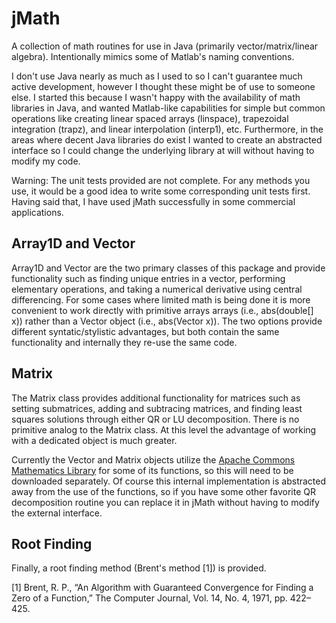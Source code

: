 jMath
=====

A collection of math routines for use in Java (primarily vector/matrix/linear algebra).  Intentionally mimics some of Matlab's naming conventions.

I don't use Java nearly as much as I used to so I can't guarantee much active development, however I thought these might be of use to someone else.  I started this because I wasn't happy with the availability of math libraries in Java, and wanted Matlab-like capabilities for simple but common operations like creating linear spaced arrays (linspace), trapezoidal integration (trapz), and linear interpolation (interp1), etc.  Furthermore, in the areas where decent Java libraries do exist I wanted to create an abstracted interface so I could change the underlying library at will without having to modify my code.

Warning: The unit tests provided are not complete.  For any methods you use, it would be a good idea to write some corresponding unit tests first.  Having said that, I have used jMath successfully in some commercial applications.

Array1D and Vector
------------------

Array1D and Vector are the two primary classes of this package and provide functionality such as finding unique entries in a vector, performing elementary operations, and taking a numerical derivative using central differencing.  For some cases where limited math is being done it is more convenient to work directly with primitive arrays arrays (i.e., abs(double[] x)) rather than a Vector object (i.e., abs(Vector x)).  The two options provide different syntatic/stylistic advantages, but both contain the same functionality  and internally they re-use the same code.

Matrix
------

The Matrix class provides additional functionality for matrices such as setting submatrices, adding and subtracing matrices, and finding least squares solutions through either QR or LU decomposition.  There is no primitive analog to the Matrix class.  At this level the advantage of working with a dedicated object is much greater.

Currently the Vector and Matrix objects utilize the [Apache Commons Mathematics Library](http://commons.apache.org/proper/commons-math/) for some of its functions, so this will need to be downloaded separately.  Of course this internal implementation is abstracted away from the use of the functions, so if you have some other favorite QR decomposition routine you can replace it in jMath without having to modify the external interface.

Root Finding
------------

Finally, a root finding method (Brent's method [1]) is provided.

[1] Brent, R. P., “An Algorithm with Guaranteed Convergence for Finding a Zero of a Function,” The Computer Journal, Vol. 14, No. 4, 1971, pp. 422–425.